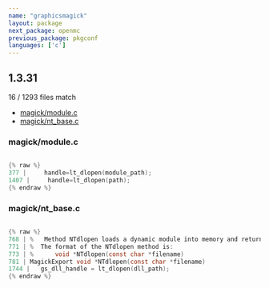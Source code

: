 ```yaml
---
name: "graphicsmagick"
layout: package
next_package: openmc
previous_package: pkgconf
languages: ['c']
---
```

## 1.3.31
16 / 1293 files match

 - [magick/module.c](#magickmodulec)
 - [magick/nt_base.c](#magicknt_basec)

### magick/module.c

```c

{% raw %}
377 |     handle=lt_dlopen(module_path);
1407 |     handle=lt_dlopen(path);
{% endraw %}

```
### magick/nt_base.c

```c

{% raw %}
768 | %   Method NTdlopen loads a dynamic module into memory and returns a handle
771 | %  The format of the NTdlopen method is:
773 | %      void *NTdlopen(const char *filename)
781 | MagickExport void *NTdlopen(const char *filename)
1744 |   gs_dll_handle = lt_dlopen(dll_path);
{% endraw %}

```